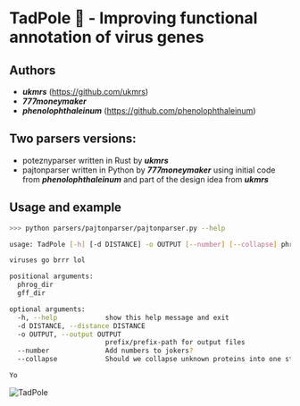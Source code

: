 # TadPole 🐸 - Improving functional annotation of virus genes
## Authors
- ***ukmrs*** (https://github.com/ukmrs)
- ***777moneymaker***
- ***phenolophthaleinum*** (https://github.com/phenolophthaleinum)

## Two parsers versions:
- poteznyparser written in Rust by ***ukmrs***
- pajtonparser written in Python by ***777moneymaker*** using initial code from ***phenolophthaleinum*** and part of the design idea from ***ukmrs***

## Usage and example
```bash
>>> python parsers/pajtonparser/pajtonparser.py --help

usage: TadPole [-h] [-d DISTANCE] -o OUTPUT [--number] [--collapse] phrog_dir gff_dir

viruses go brrr lol

positional arguments:
  phrog_dir
  gff_dir

optional arguments:
  -h, --help            show this help message and exit
  -d DISTANCE, --distance DISTANCE
  -o OUTPUT, --output OUTPUT
                        prefix/prefix-path for output files
  --number              Add numbers to jokers?
  --collapse            Should we collapse unknown proteins into one string with prefix?

Yo
```
![TadPole](tadpole.gif)
